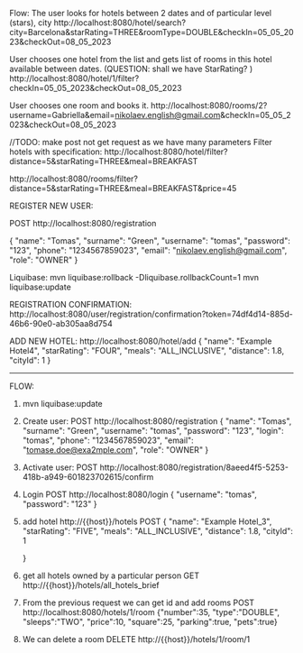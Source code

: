 Flow:
The user looks for hotels between 2 dates and of particular level (stars), city
http://localhost:8080/hotel/search?city=Barcelona&starRating=THREE&roomType=DOUBLE&checkIn=05_05_2023&checkOut=08_05_2023

User chooses one hotel from the list and gets list of rooms in this hotel available between dates. (QUESTION: shall we have StarRating? )
http://localhost:8080/hotel/1/filter?checkIn=05_05_2023&checkOut=08_05_2023

User chooses one room and books it.
http://localhost:8080/rooms/2?username=Gabriella&email=nikolaev.english@gmail.com&checkIn=05_05_2023&checkOut=08_05_2023

//TODO: make post not get request as we have many parameters
Filter hotels with specification:
http://localhost:8080/hotel/filter?distance=5&starRating=THREE&meal=BREAKFAST

http://localhost:8080/rooms/filter?distance=5&starRating=THREE&meal=BREAKFAST&price=45


REGISTER NEW USER:

POST http://localhost:8080/registration

{
"name": "Tomas",
"surname": "Green",
"username": "tomas",
"password": "123",
"phone": "1234567859023",
"email": "nikolaev.english@gmail.com",
"role": "OWNER"
}



Liquibase:
mvn liquibase:rollback -Dliquibase.rollbackCount=1
mvn liquibase:update

REGISTRATION CONFIRMATION:
http://localhost:8080/user/registration/confirmation?token=74df4d14-885d-46b6-90e0-ab305aa8d754

ADD NEW HOTEL:
http://localhost:8080/hotel/add
    {
        "name": "Example Hotel4",
           "starRating": "FOUR",
           "meals": "ALL_INCLUSIVE",
            "distance": 1.8,
            "cityId": 1
    }

************************************************************************************
FLOW:
1) mvn liquibase:update
2) Create user:
   POST http://localhost:8080/registration
   {
   "name": "Tomas",
   "surname": "Green",
   "username": "tomas",
   "password": "123",
   "login": "tomas",
   "phone": "1234567859023",
   "email": "tomase.doe@exa2mple.com",
   "role": "OWNER"
   }
3) Activate user:
   POST http://localhost:8080/registration/8aeed4f5-5253-418b-a949-601823702615/confirm
4) Login
   POST http://localhost:8080/login
   {
   "username": "tomas",
   "password":  "123"
   }

5) add hotel
   http://{{host}}/hotels
   POST
   {
   "name": "Example Hotel_3",
   "starRating": "FIVE",
   "meals": "ALL_INCLUSIVE",
   "distance": 1.8,
   "cityId": 1

   }
6) get all hotels owned by  a particular person
   GET
   http://{{host}}/hotels/all_hotels_brief

7) From the previous request we can get id and add rooms
   POST
   http://localhost:8080/hotels/1/room
   {"number":35,
   "type":"DOUBLE",
   "sleeps":"TWO",
   "price":10,
   "square":25,
   "parking":true,
   "pets":true}
8) We can delete a room
   DELETE
   http://{{host}}/hotels/1/room/1


